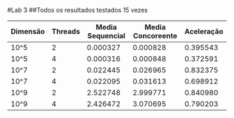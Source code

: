 #Lab 3
##Todos os resultados testados 15 vezes

| Dimensão  |  Threads  | Media Sequencial | Media Concoreente | Aceleração |
| ----- | ----- | ----- | ----- | ----- |
| 10^5 | 2 | 0.000327 | 0.000828 | 0.395543 |
| 10^5 | 4 | 0.000316 | 0.000848 | 0.372591 |
| 10^7 | 2 | 0.022445 | 0.026965 | 0.832375 |
| 10^7 | 4 | 0.022095 | 0.031613 | 0.698912 |
| 10^9 | 2 | 2.522748 | 2.999771 | 0.840980 |
| 10^9 | 4 | 2.426472 | 3.070695 | 0.790203 |